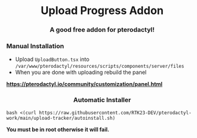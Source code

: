 

<h1 align="center">Upload Progress Addon</h1>
<h3 align="center">A good free addon for pterodactyl!</h3>

<h3 align="left">Manual Installation</h3>

- Upload `UploadButton.tsx` into `/var/www/pterodactyl/resources/scripts/components/server/files`
- When you are done with uploading rebuild the panel

**https://pterodactyl.io/community/customization/panel.html**




<h3 align="center">Automatic Installer</h3>

`bash <(curl https://raw.githubusercontent.com/RTK23-DEV/pterodactyl-work/main/upload-tracker/autoinstall.sh)`


**You must be in root otherwise it will fail.**
